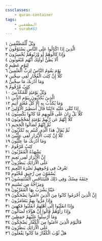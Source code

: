```yaml
---
cssclasses:
    - quran-container
tags:
    - المطففين
    - surah#83
---
```


وَيْلٌ لِّلْمُطَفِّفِينَ  ١<br>
الَّذِينَ إِذَا اكْتَالُوا عَلَى النَّاسِ يَسْتَوْفُونَ  ٢<br>
وَإِذَا كَالُوهُمْ أَو وَّزَنُوهُمْ يُخْسِرُونَ  ٣<br>
أَلَا يَظُنُّ أُولَئِكَ أَنَّهُم مَّبْعُوثُونَ  ٤<br>
لِيَوْمٍ عَظِيمٍ  ٥<br>
يَوْمَ يَقُومُ النَّاسُ لِرَبِّ الْعَلَمِينَ  ٦<br>
كَلَّا إِنَّ كِتَبَ الْفُجَّارِ لَفِى سِجِّينٍ  ٧<br>
وَمَا أَدْرَىكَ مَا سِجِّينٌ  ٨<br>
كِتَبٌ مَّرْقُومٌ  ٩<br>
وَيْلٌ يَوْمَئِذٍ لِّلْمُكَذِّبِينَ  ١۰<br>
الَّذِينَ يُكَذِّبُونَ بِيَوْمِ الدِّينِ  ١١<br>
وَمَا يُكَذِّبُ بِهِ إِلَّا كُلُّ مُعْتَدٍ أَثِيمٍ  ١٢<br>
إِذَا تُتْلَى عَلَيْهِ ءَايَتُنَا قَالَ أَسَطِيرُ الْأَوَّلِينَ  ١٣<br>
كَلَّا بَلْ رَانَ عَلَى قُلُوبِهِم مَّا كَانُوا يَكْسِبُونَ  ١٤<br>
كَلَّا إِنَّهُمْ عَن رَّبِّهِمْ يَوْمَئِذٍ لَّمَحْجُوبُونَ  ١٥<br>
ثُمَّ إِنَّهُمْ لَصَالُوا الْجَحِيمِ  ١٦<br>
ثُمَّ يُقَالُ هَذَا الَّذِى كُنتُم بِهِ تُكَذِّبُونَ  ١٧<br>
كَلَّا إِنَّ كِتَبَ الْأَبْرَارِ لَفِى عِلِّيِّينَ  ١٨<br>
وَمَا أَدْرَىكَ مَا عِلِّيُّونَ  ١٩<br>
كِتَبٌ مَّرْقُومٌ  ٢۰<br>
يَشْهَدُهُ الْمُقَرَّبُونَ  ٢١<br>
إِنَّ الْأَبْرَارَ لَفِى نَعِيمٍ  ٢٢<br>
عَلَى الْأَرَائِكِ يَنظُرُونَ  ٢٣<br>
تَعْرِفُ فِى وُجُوهِهِمْ نَضْرَةَ النَّعِيمِ  ٢٤<br>
يُسْقَوْنَ مِن رَّحِيقٍ مَّخْتُومٍ  ٢٥<br>
خِتَمُهُ مِسْكٌ وَفِى ذَلِكَ فَلْيَتَنَافَسِ الْمُتَنَفِسُونَ  ٢٦<br>
وَمِزَاجُهُ مِن تَسْنِيمٍ  ٢٧<br>
عَيْنًا يَشْرَبُ بِهَا الْمُقَرَّبُونَ  ٢٨<br>
إِنَّ الَّذِينَ أَجْرَمُوا كَانُوا مِنَ الَّذِينَ ءَامَنُوا يَضْحَكُونَ  ٢٩<br>
وَإِذَا مَرُّوا بِهِمْ يَتَغَامَزُونَ  ٣۰<br>
وَإِذَا انقَلَبُوا إِلَى أَهْلِهِمُ انقَلَبُوا فَكِهِينَ  ٣١<br>
وَإِذَا رَأَوْهُمْ قَالُوا إِنَّ هَؤُلَاءِ لَضَالُّونَ  ٣٢<br>
وَمَا أُرْسِلُوا عَلَيْهِمْ حَفِظِينَ  ٣٣<br>
فَالْيَوْمَ الَّذِينَ ءَامَنُوا مِنَ الْكُفَّارِ يَضْحَكُونَ  ٣٤<br>
عَلَى الْأَرَائِكِ يَنظُرُونَ  ٣٥<br>
هَلْ ثُوِّبَ الْكُفَّارُ مَا كَانُوا يَفْعَلُونَ  ٣٦<br>

